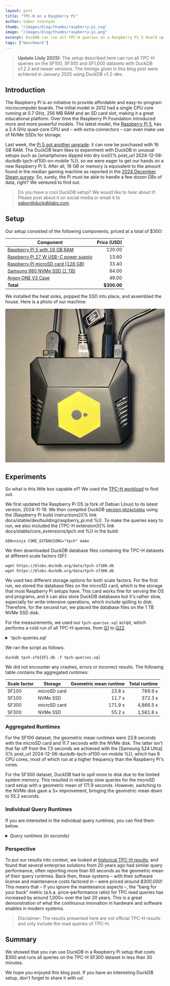 ```yaml
---
layout: post
title: "TPC-H on a Raspberry Pi"
author: Gábor Szárnyas
thumb: "/images/blog/thumbs/raspberry-pi.svg"
image: "/images/blog/thumbs/raspberry-pi.png"
excerpt: DuckDB can run all TPC-H queries on a Raspberry Pi 5 board up to the 1,000 GiB dataset.
tags: ["benchmark"]
--- 
```


> **Update (July 2025):**  The setup described here can run all TPC-H queries on the SF100, SF300 and SF1,000 datasets with DuckDB v1.2.2 and newer versions.
> The timings given in this blog post were achieved in January 2025 using DuckDB v1.2-dev.

## Introduction

The Raspberry Pi is an initiative to provide affordable and easy-to-program microcomputer boards.
The initial model in 2012 had a single CPU core running at 0.7 GHz, 256 MB RAM and an SD card slot, making it a great educational platform.
Over time the Raspberry Pi Foundation introduced more and more powerful models.
The latest model, the [Raspberry Pi 5](https://www.raspberrypi.com/products/raspberry-pi-5/), has a 2.4 GHz quad-core CPU and – with extra connectors – can even make use of NVMe SSDs for storage.

Last week, the [Pi 5 got another upgrade](https://www.raspberrypi.com/news/16gb-raspberry-pi-5-on-sale-now-at-120/):
it can now be purchased with 16 GB RAM.
The DuckDB team likes to experiment with DuckDB in unusual setups such as [smartphones dipped into dry ice]({% post_url 2024-12-06-duckdb-tpch-sf100-on-mobile %}), so we were eager to get our hands on a new Raspberry Pi 5.
After all, 16 GB or memory is equivalent to the amount found in the median gaming machine as reported in the [2024 December Steam survey](https://store.steampowered.com/hwsurvey/Steam-Hardware-Software-Survey-Welcome-to-Steam).
So, surely, the Pi must be able to handle a few dozen GBs of data, right?
We ventured to find out.

> Do you have a cool DuckDB setup?
> We would like to hear about it!
> Please post about it on social media or email it to <gabor@duckdblabs.com>.

## Setup

Our setup consisted of the following components, priced at a total of $300:

| Component | Price (USD) |
|-----------|------------:|
| [Raspberry Pi 5 with 16 GB RAM](https://www.raspberrypi.com/products/raspberry-pi-5/) | 120.00 |
| [Raspberry Pi 27 W USB-C power supply](https://www.raspberrypi.com/products/27w-power-supply/) | 13.60 |
| [Raspberry Pi microSD card (128 GB)](https://www.raspberrypi.com/products/sd-cards/) | 33.40 |
| [Samsung 980 NVMe SSD (1 TB)](https://www.amazon.com/Technology-Intelligent-Turbowrite-MZ-V8V1T0B-AM/dp/B08V83JZH4) | 84.00 |
| [Argon ONE V3 Case](https://argon40.com/products/argon-one-v3-m-2-nvme-case) | 49.00 |
| **Total** | **$300.00** |

We installed the heat sinks, popped the SSD into place, and assembled the house.
Here is a photo of our machine:

<div align="center">
    <img src="/images/blog/raspberry-pi-5-duckdb.jpg"
    alt="Raspberry 5 in an Argon ONE v3 case"
    width="600"
    /></div>

## Experiments

So what is this little box capable of? We used the [TPC-H workload](https://www.tpc.org/tpch/) to find out.

We first updated the Raspberry Pi OS (a fork of Debian Linux) to its latest version, 2024-11-19.
We then compiled DuckDB [version `0024e5d4be`](https://github.com/duckdb/duckdb/commit/0024e5d4be) using the [Raspberry Pi build instructions]({% link docs/stable/dev/building/raspberry_pi.md %}).
To make the queries easy to run, we also included the [TPC-H extension]({% link docs/stable/core_extensions/tpch.md %}) in the build:

```batch
GEN=ninja CORE_EXTENSIONS="tpch" make
```

We then downloaded DuckDB database files containing the TPC-H datasets at different scale factors (SF):

```batch
wget https://blobs.duckdb.org/data/tpch-sf100.db
wget https://blobs.duckdb.org/data/tpch-sf300.db
```

We used two different storage options for both scale factors.
For the first run, we stored the database files on the microSD card, which is the storage that most Raspberry Pi setups have.
This card works fine for serving the OS and programs,
and it can also store DuckDB databases but it's rather slow, especially for write-intensive operations, which include spilling to disk.
Therefore, for the second run, we placed the database files on the 1 TB NVMe SSD disk.

For the measurements, we used our `tpch-queries.sql` script, which performs a cold run of all TPC-H queries, from [Q1](https://github.com/duckdb/duckdb/blob/v1.1.3/extension/tpch/dbgen/queries/q01.sql) to [Q22](https://github.com/duckdb/duckdb/blob/v1.1.3/extension/tpch/dbgen/queries/q22.sql).

<details markdown='1'>
<summary markdown='span'>
`tpch-queries.sql`
</summary>
```sql
PRAGMA version;
SET enable_progress_bar = false;
LOAD tpch;
.timer on
PRAGMA tpch(1);
PRAGMA tpch(2);
PRAGMA tpch(3);
PRAGMA tpch(4);
PRAGMA tpch(5);
PRAGMA tpch(6);
PRAGMA tpch(7);
PRAGMA tpch(8);
PRAGMA tpch(9);
PRAGMA tpch(10);
PRAGMA tpch(11);
PRAGMA tpch(12);
PRAGMA tpch(13);
PRAGMA tpch(14);
PRAGMA tpch(15);
PRAGMA tpch(16);
PRAGMA tpch(17);
PRAGMA tpch(18);
PRAGMA tpch(19);
PRAGMA tpch(20);
PRAGMA tpch(21);
PRAGMA tpch(22);
```
</details>

We ran the script as follows:

```batch
duckdb tpch-sf${SF}.db -f tpch-queries.sql
```

We did not encounter any crashes, errors or incorrect results.
The following table contains the aggregated runtimes:

| Scale factor | Storage      | Geometric mean runtime | Total runtime |
|--------------|--------------|-----------------------:|--------------:|
| SF100        | microSD card |                 23.8 s |       769.9 s |
| SF100        | NVMe SSD     |                 11.7 s |       372.3 s |
| SF300        | microSD card |                171.9 s |     4,866.5 s |
| SF300        | NVMe SSD     |                 55.2 s |     1,561.8 s |

### Aggregated Runtimes

For the SF100 dataset, the geometric mean runtimes were 23.8 seconds with the microSD card and 11.7 seconds with the NVMe disk.
The latter isn't that far off from the 7.5 seconds we achieved with the [Samsung S24 Ultra]({% post_url 2024-12-06-duckdb-tpch-sf100-on-mobile %}), which has 8 CPU cores, most of which run at a higher frequency than the Raspberry Pi's cores.

For the SF300 dataset, DuckDB had to spill more to disk due to the limited system memory.
This resulted in relatively slow queries for the microSD card setup with a geometric mean of 171.9 seconds.
However, switching to the NVMe disk gave a 3× improvement, bringing the geometric mean down to 55.2 seconds.

### Individual Query Runtimes

If you are interested in the individual query runtimes, you can find them below.

<details markdown='1'>
<summary markdown='span'>
<i>Query runtimes (in seconds)</i>
</summary>
<table>
    <tr><th>Query</th><th>SF100 / microSD</th><th>SF100 / NVMe</th><th>SF300 / microSD</th><th>SF300 / NVMe</th></tr>
    <tr><td>Q1</td><td align="right">81.1</td><td align="right">15.6</td><td align="right">242.0</td><td align="right">55.1</td></tr>
    <tr><td>Q2</td><td align="right">7.9</td><td align="right">2.4</td><td align="right">27.8</td><td align="right">7.9</td></tr>
    <tr><td>Q3</td><td align="right">31.5</td><td align="right">11.8</td><td align="right">218.9</td><td align="right">52.7</td></tr>
    <tr><td>Q4</td><td align="right">40.2</td><td align="right">11.4</td><td align="right">157.5</td><td align="right">40.9</td></tr>
    <tr><td>Q5</td><td align="right">32.2</td><td align="right">12.3</td><td align="right">215.9</td><td align="right">54.1</td></tr>
    <tr><td>Q6</td><td align="right">1.6</td><td align="right">1.4</td><td align="right">155.9</td><td align="right">32.7</td></tr>
    <tr><td>Q7</td><td align="right">12.1</td><td align="right">12.3</td><td align="right">255.2</td><td align="right">69.6</td></tr>
    <tr><td>Q8</td><td align="right">25.0</td><td align="right">19.2</td><td align="right">298.0</td><td align="right">77.8</td></tr>
    <tr><td>Q9</td><td align="right">74.0</td><td align="right">50.1</td><td align="right">337.2</td><td align="right">147.7</td></tr>
    <tr><td>Q10</td><td align="right">54.7</td><td align="right">24.3</td><td align="right">234.9</td><td align="right">82.6</td></tr>
    <tr><td>Q11</td><td align="right">7.8</td><td align="right">2.3</td><td align="right">34.0</td><td align="right">14.9</td></tr>
    <tr><td>Q12</td><td align="right">43.1</td><td align="right">13.6</td><td align="right">202.9</td><td align="right">50.5</td></tr>
    <tr><td>Q13</td><td align="right">59.2</td><td align="right">51.7</td><td align="right">207.4</td><td align="right">177.2</td></tr>
    <tr><td>Q14</td><td align="right">33.0</td><td align="right">9.7</td><td align="right">269.7</td><td align="right">59.0</td></tr>
    <tr><td>Q15</td><td align="right">11.1</td><td align="right">7.1</td><td align="right">157.2</td><td align="right">39.6</td></tr>
    <tr><td>Q16</td><td align="right">8.7</td><td align="right">8.7</td><td align="right">33.4</td><td align="right">27.1</td></tr>
    <tr><td>Q17</td><td align="right">8.3</td><td align="right">7.6</td><td align="right">249.4</td><td align="right">66.2</td></tr>
    <tr><td>Q18</td><td align="right">73.9</td><td align="right">40.9</td><td align="right">374.7</td><td align="right">177.1</td></tr>
    <tr><td>Q19</td><td align="right">66.0</td><td align="right">17.8</td><td align="right">317.9</td><td align="right">73.8</td></tr>
    <tr><td>Q20</td><td align="right">22.4</td><td align="right">8.4</td><td align="right">273.1</td><td align="right">56.0</td></tr>
    <tr><td>Q21</td><td align="right">66.9</td><td align="right">35.2</td><td align="right">569.5</td><td align="right">172.5</td></tr>
    <tr><td>Q22</td><td align="right">9.2</td><td align="right">8.4</td><td align="right">34.1</td><td align="right">26.7</td></tr>
    <tr><td><b>Geomean</b></td><td align="right">23.8</td><td align="right">11.7</td><td align="right">171.9</td><td align="right">55.2</td></tr>
    <tr><td><b>Total</b></td><td align="right">769.9</td><td align="right">372.3</td><td align="right">4,866.5</td><td align="right">1,561.8</td></tr>
</table>
</details>

### Perspective

To put our results into context, we looked at [historical TPC-H results](https://www.tpc.org/tpch/results/tpch_results5.asp?version=2), and found that several enterprise solutions from 20 years ago had similar query performance, often reporting more than 60 seconds as the geometric mean of their query runtimes.
Back then, these systems – with their software license and maintenance costs factored in – were priced _around $300,000!_
This means that – if you ignore the maintenance aspects –, the “bang for your buck” metric (a.k.a. price–performance ratio) for TPC read queries has increased by around 1,000× over the last 20 years.
This is a great demonstration of what the continuous innovation in hardware and software enables in modern systems.

> Disclaimer: The results presented here are not official TPC-H results and only include the read queries of TPC-H.

## Summary

We showed that you can use DuckDB in a Raspberry Pi setup that costs $300 and
runs all queries on the TPC-H SF300 dataset in less than 30 minutes.

We hope you enjoyed this blog post. If you have an interesting DuckDB setup, don't forget to share it with us!
